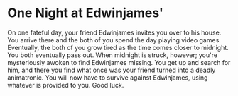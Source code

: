# One Night at Edwinjames' #
On one fateful day, your friend Edwinjames invites you over to his house.
You arrive there and the both of you spend the day playing video games.
Eventually, the both of you grow tired as the time comes closer to midnight. You both eventually pass out.
When midnight is struck, however; you're mysteriously awoken to find Edwinjames missing.
You get up and search for him, and there you find what once was your friend turned into a deadly animatronic.
You will now have to survive against Edwinjames, using whatever is provided to you. Good luck.
